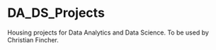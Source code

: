 # DA_DS_Projects
Housing projects for Data Analytics and Data Science. To be used by Christian Fincher.
